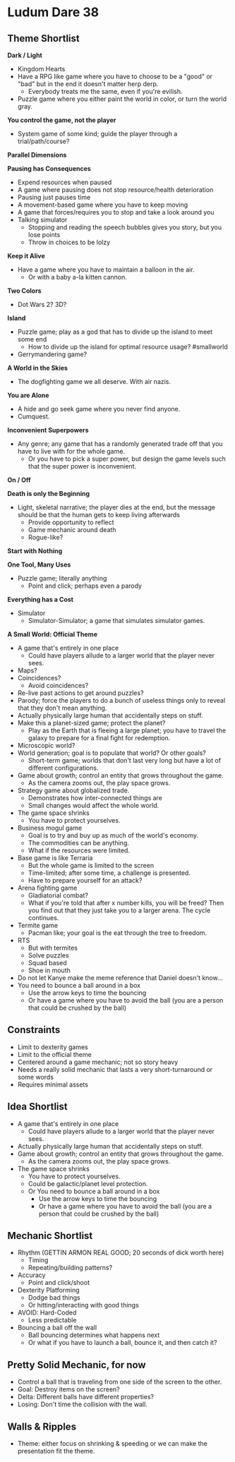 # Ludum Dare 38

## Theme Shortlist
**Dark / Light**
- Kingdom Hearts
- Have a RPG like game where you have to choose to be a "good" or "bad" but in the end it doesn't matter herp derp.
  - Everybody treats me the same, even if you're evilish.
- Puzzle game where you either paint the world in color, or turn the world gray.

**You control the game, not the player**
- System game of some kind; guide the player through a trial/path/course?

**Parallel Dimensions**

**Pausing has Consequences**
- Expend resources when paused
- A game where pausing does not stop resource/health deterioration
- Pausing just pauses time
- A movement-based game where you have to keep moving
- A game that forces/requires you to stop and take a look around you
- Talking simulator
  - Stopping and reading the speech bubbles gives you story, but you lose points
  - Throw in choices to be lolzy

**Keep it Alive**
- Have a game where you have to maintain a balloon in the air.
  - Or with a baby a-la kitten cannon.

**Two Colors**
- Dot Wars 2? 3D?

**Island**
- Puzzle game; play as a god that has to divide up the island to meet some end
  - How to divide up the island for optimal resource usage? #smallworld
- Gerrymandering game?

**A World in the Skies**
- The dogfighting game we all deserve. With air nazis.

**You are Alone**
- A hide and go seek game where you never find anyone.
- Cumquest.

**Inconvenient Superpowers**
- Any genre; any game that has a randomly generated trade off that you have to live with for the whole game.
  - Or you have to pick a super power, but design the game levels such that the super power is inconvenient.

**On / Off**

**Death is only the Beginning**
- Light, skeletal narrative; the player dies at the end, but the message should be that the human gets to keep living afterwards
  - Provide opportunity to reflect
  - Game mechanic around death
  - Rogue-like?

**Start with Nothing**

**One Tool, Many Uses**
- Puzzle game; literally anything
  - Point and click; perhaps even a parody

**Everything has a Cost**
- Simulator
  - Simulator-Simulator; a game that simulates simulator games.

**A Small World: Official Theme**
- A game that's entirely in one place
  - Could have players allude to a larger world that the player never sees.
- Maps?
- Coincidences?
  - Avoid coincidences?
- Re-live past actions to get around puzzles?
- Parody; force the players to do a bunch of useless things only to reveal that they don't mean anything.
- Actually physically large human that accidentally steps on stuff.
- Make this a planet-sized game; protect the planet?
  - Play as the Earth that is fleeing a large planet; you have to travel the galaxy to prepare for a final fight for redemption.
- Microscopic world?
- World generation; goal is to populate that world? Or other goals?
  - Short-term game; worlds that don't last very long but have a lot of different configurations.
- Game about growth; control an entity that grows throughout the game.
  - As the camera zooms out, the play space grows.
- Strategy game about globalized trade.
  - Demonstrates how inter-connected things are
  - Small changes would affect the whole world.
- The game space shrinks
  - You have to protect yourselves.
- Business mogul game
  - Goal is to try and buy up as much of the world's economy.
  - The commodities can be anything.
  - What if the resources were limited.
- Base game is like Terraria
  - But the whole game is limited to the screen
  - Time-limited; after some time, a challenge is presented.
  - Have to prepare yourself for an attack?
- Arena fighting game
  - Gladiatorial combat?
  - What if you're told that after x number kills, you will be freed? Then you find out that they just take you to a larger arena. The cycle continues.
- Termite game
  - Pacman like; your goal is the eat through the tree to freedom.
- RTS
  - But with termites
  - Solve puzzles
  - Squad based
  - Shoe in mouth
- Do not let Kanye make the meme reference that Daniel doesn't know...
- You need to bounce a ball around in a box
  - Use the arrow keys to time the bouncing
  - Or have a game where you have to avoid the ball (you are a person that could be crushed by the ball)

## Constraints
- Limit to dexterity games
- Limit to the official theme
- Centered around a game mechanic; not so story heavy
- Needs a really solid mechanic that lasts a very short-turnaround or some words
- Requires minimal assets

## Idea Shortlist
- A game that's entirely in one place
  - Could have players allude to a larger world that the player never sees.
- Actually physically large human that accidentally steps on stuff.
- Game about growth; control an entity that grows throughout the game.
  - As the camera zooms out, the play space grows.
- The game space shrinks
  - You have to protect yourselves.
  - Could be galactic/planet level protection.
  - Or You need to bounce a ball around in a box
    - Use the arrow keys to time the bouncing
    - Or have a game where you have to avoid the ball (you are a person that could be crushed by the ball)

## Mechanic Shortlist
- Rhythm (GETTIN ARMON REAL GOOD; 20 seconds of dick worth here)
  - Timing
  - Repeating/building patterns?
- Accuracy
  - Point and click/shoot
- Dexterity Platforming
  - Dodge bad things
  - Or hitting/interacting with good things
- AVOID: Hard-Coded
  - Less predictable
- Bouncing a ball off the wall
  - Ball bouncing determines what happens next
  - Or what if you have to launch a ball, bounce it, and then catch it?

## Pretty Solid Mechanic, for now
- Control a ball that is traveling from one side of the screen to the other.
- Goal: Destroy items on the screen?
- Delta: Different balls have different properties?
- Losing: Don't time the collision with the wall.

## Walls & Ripples
- Theme: either focus on shrinking & speeding or we can make the presentation fit the theme.